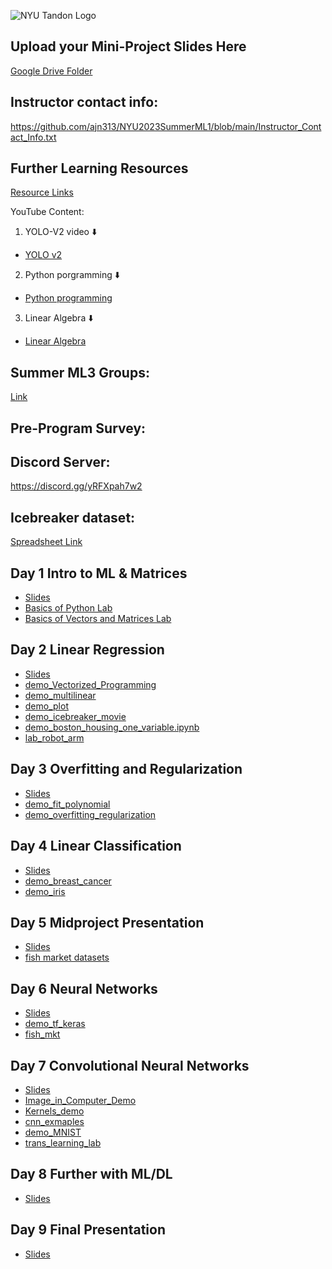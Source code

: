 ![NYU Tandon Logo](Day9/tandon_logo.png)
## Upload your Mini-Project Slides Here
[Google Drive Folder](https://drive.google.com/drive/folders/1s_nZdXZt_JiBQDjc7UA8OHKaHN5rjDIT?usp=sharing)  

## Instructor contact info:  
https://github.com/ajn313/NYU2023SummerML1/blob/main/Instructor_Contact_Info.txt  

## Further Learning Resources
[Resource Links](https://github.com/ajn313/NYU2023SummerML1/blob/main/Day8/Resource_links.txt)  
  
YouTube Content:  

1. YOLO-V2 video ⬇️
- [YOLO v2](https://www.youtube.com/watch?v=VOC3huqHrss)
2. Python porgramming ⬇️
- [Python programming](https://www.youtube.com/playlist?list=PL-osiE80TeTskrapNbzXhwoFUiLCjGgY7)
3. Linear Algebra ⬇️
- [Linear Algebra](https://www.youtube.com/playlist?list=PLZHQObOWTQDPD3MizzM2xVFitgF8hE_ab)

## Summer ML3 Groups:  
[Link](https://docs.google.com/spreadsheets/d/1p36GOsSGonDnERMCcFpcnJPr6QCu0mjjpH3cGGnfbcM/edit?usp=sharing)

## Pre-Program Survey:  

## Discord Server:
[https://discord.gg/yRFXpah7w2
](https://discord.gg/6fatrkWb)  

## Icebreaker dataset: 
[Spreadsheet Link](https://docs.google.com/spreadsheets/d/12C2ZafhzO3b0Oatxh996v-Wv_6skYzgYpMXpLW_XQ0U/edit?usp=sharing)

## Day 1 Intro to ML & Matrices
- [Slides](https://github.com/ajn313/NYU2023SummerML1/blob/main/Day1/day1.pdf)
- [Basics of Python Lab](https://github.com/ajn313/NYU2023SummerML1/blob/main/Day1/demo_python_basics.ipynb)
- [Basics of Vectors and Matrices Lab](https://github.com/ajn313/NYU2023SummerML1/blob/main/Day1/demo_vectors_matrices.ipynb)

## Day 2 Linear Regression
- [Slides](https://github.com/ajn313/NYU2023SummerML1/blob/main/Day2/Day%202%20Linear%20Regression.pdf)
- [demo_Vectorized_Programming](https://github.com/ajn313/NYU2023SummerML1/blob/main/Day2/vectorize_programming.ipynb)
- [demo_multilinear](https://github.com/ajn313/NYU2023SummerML1/blob/main/Day2/demo_multilinear.ipynb)
- [demo_plot](https://github.com/ajn313/NYU2023SummerML1/blob/main/Day2/demo_plot.ipynb)
- [demo_icebreaker_movie](https://github.com/ajn313/NYU2023SummerML1/blob/main/Day2/IceBreaker_movie_demo.ipynb)
- [demo_boston_housing_one_variable.ipynb](https://github.com/ajn313/NYU2023SummerML1/blob/main/Day2/Boston_Housing_One_Variable.ipynb)
- [lab_robot_arm](https://github.com/ajn313/NYU2023SummerML1/blob/main/Day2/lab_robot_arm.ipynb)

## Day 3 Overfitting and Regularization
- [Slides](https://github.com/ajn313/NYU2023SummerML1/blob/main/Day3/Day3_Overfitting_and_Generalization_v2.pdf)
- [demo_fit_polynomial](https://github.com/ajn313/NYU2023SummerML1/blob/main/Day3/demo_fit_polynomial.ipynb)
- [demo_overfitting_regularization](https://github.com/ajn313/NYU2023SummerML1/blob/main/Day3/demo_overfitting_regularization.ipynb)

## Day 4 Linear Classification
- [Slides](https://github.com/ajn313/NYU2023SummerML1/blob/main/Day4/Day_4__Linear_Classifiers.pdf)
- [demo_breast_cancer](https://github.com/ajn313/NYU2023SummerML1/blob/main/Day4/demo_breast_cancer.ipynb)
- [demo_iris](https://github.com/ajn313/NYU2023SummerML1/blob/main/Day4/demo_iris.ipynb)

## Day 5 Midproject Presentation
 - [Slides](https://github.com/ajn313/NYU2023SummerML1/blob/main/Day5/Day%205_Mini_Project.pdf)
 - [fish market datasets](https://github.com/ajn313/NYU2023SummerML1/tree/main/Day5)

## Day 6 Neural Networks
 - [Slides](https://github.com/ajn313/NYU2023SummerML1/blob/main/Day6/Day_6__Neural_Networks.pdf)
 - [demo_tf_keras](https://github.com/ajn313/NYU2023SummerML1/blob/main/Day6/demo_tf_keras_basics.ipynb)
 - [fish_mkt](https://github.com/ajn313/NYU2023SummerML1/blob/main/Day6/lab_mlp_fish_market_keras.ipynb)

## Day 7 Convolutional Neural Networks
 - [Slides](https://github.com/ajn313/NYU2023SummerML1/blob/main/Day7/Day%207%20Convolutional%20Neural%20Networks_v2.pdf)
 - [Image_in_Computer_Demo](https://github.com/ajn313/NYU2023SummerML1/blob/main/Day7/Images_In_Computer_Demo.ipynb)
 - [Kernels_demo](https://github.com/ajn313/NYU2023SummerML1/blob/main/Day7/Kernels_Demo.ipynb)
 - [cnn_exmaples](https://github.com/ajn313/NYU2023SummerML1/blob/main/Day7/cnn_example.ipynb)
 - [demo_MNIST](https://github.com/ajn313/NYU2023SummerML1/blob/main/Day7/demo_MNIST.ipynb)
 - [trans_learning_lab](https://github.com/ajn313/NYU2023SummerML1/blob/main/Day7/lab_transfer_learning_dog_cat.ipynb)
 
## Day 8 Further with ML/DL
 - [Slides](https://github.com/ajn313/NYU2023SummerML1/blob/main/Day8/ethics_and_going_further.pdf)
 

## Day 9 Final Presentation
 - [Slides](https://github.com/ajn313/NYU2023SummerML1/blob/main/Day9/final_project.pdf)
 
 

